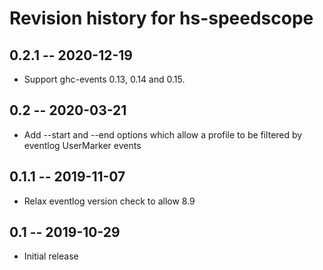 # Revision history for hs-speedscope

## 0.2.1 -- 2020-12-19

* Support ghc-events 0.13, 0.14 and 0.15.

## 0.2 -- 2020-03-21

* Add --start and --end options which allow a profile to be filtered by
  eventlog UserMarker events

## 0.1.1 -- 2019-11-07

* Relax eventlog version check to allow 8.9

## 0.1 -- 2019-10-29

* Initial release
